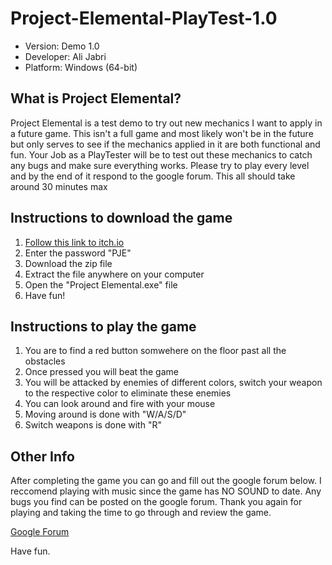 # Project-Elemental-PlayTest-1.0
* Version: Demo 1.0
* Developer: Ali Jabri
* Platform: Windows (64-bit)

## What is Project Elemental?
Project Elemental is a test demo to try out new mechanics I want to apply in a future game.
This isn't a full game and most likely won't be in the future but only serves to see if the mechanics applied in it are both functional and fun.
Your Job as a PlayTester will be to test out these mechanics to catch any bugs and make sure everything works.
Please try to play every level and by the end of it respond to the google forum.
This all should take around 30 minutes max

## Instructions to download the game
1. [Follow this link to itch.io](https://sloopsyqc.itch.io/project-elemental-demo-10)
2. Enter the password "PJE"
3. Download the zip file
4. Extract the file anywhere on your computer
5. Open the "Project Elemental.exe" file
6. Have fun!

## Instructions to play the game
1. You are to find a red button somwehere on the floor past all the obstacles
2. Once pressed you will beat the game
3. You will be attacked by enemies of different colors, switch your weapon to the respective color to eliminate these enemies
4. You can look around and fire with your mouse
5. Moving around is done with "W/A/S/D"
6. Switch weapons is done with "R"

## Other Info
After completing the game you can go and fill out the google forum below.
I reccomend playing with music since the game has NO SOUND to date. 
Any bugs you find can be posted on the google forum.
Thank you again for playing and taking the time to go through and review the game.

[Google Forum](https://docs.google.com/forms/d/e/1FAIpQLSd_YXB0vQXsigahAXGYsPK2tCYgkMGWN6lPT9xK4T-7x6A3eA/viewform?usp=dialog)

Have fun.
